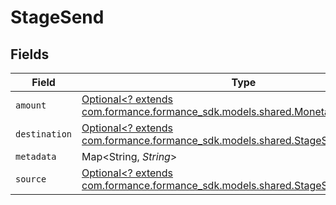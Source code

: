 # StageSend


## Fields

| Field                                                                                                                           | Type                                                                                                                            | Required                                                                                                                        | Description                                                                                                                     |
| ------------------------------------------------------------------------------------------------------------------------------- | ------------------------------------------------------------------------------------------------------------------------------- | ------------------------------------------------------------------------------------------------------------------------------- | ------------------------------------------------------------------------------------------------------------------------------- |
| `amount`                                                                                                                        | [Optional<? extends com.formance.formance_sdk.models.shared.Monetary>](../../models/shared/Monetary.md)                         | :heavy_minus_sign:                                                                                                              | N/A                                                                                                                             |
| `destination`                                                                                                                   | [Optional<? extends com.formance.formance_sdk.models.shared.StageSendDestination>](../../models/shared/StageSendDestination.md) | :heavy_minus_sign:                                                                                                              | N/A                                                                                                                             |
| `metadata`                                                                                                                      | Map<String, *String*>                                                                                                           | :heavy_minus_sign:                                                                                                              | N/A                                                                                                                             |
| `source`                                                                                                                        | [Optional<? extends com.formance.formance_sdk.models.shared.StageSendSource>](../../models/shared/StageSendSource.md)           | :heavy_minus_sign:                                                                                                              | N/A                                                                                                                             |